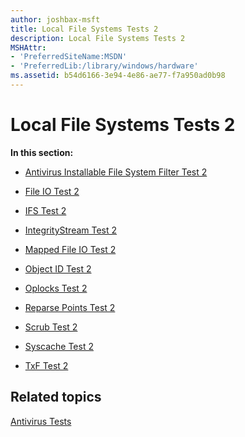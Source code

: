 ```yaml
---
author: joshbax-msft
title: Local File Systems Tests 2
description: Local File Systems Tests 2
MSHAttr:
- 'PreferredSiteName:MSDN'
- 'PreferredLib:/library/windows/hardware'
ms.assetid: b54d6166-3e94-4e86-ae77-f7a950ad0b98
---
```


# Local File Systems Tests 2


**In this section:**

-   [Antivirus Installable File System Filter Test 2](antivirus-installable-file-system-filter-test-2e84242de-56a9-4e6b-8f8c-ad3f7252cec7.md)

-   [File IO Test 2](file-io-test-2dupe.md)

-   [IFS Test 2](ifs-test-2dupe.md)

-   [IntegrityStream Test 2](integritystream-test-2dupe.md)

-   [Mapped File IO Test 2](mapped-file-io-test-2dupe.md)

-   [Object ID Test 2](object-id-test-2dupe.md)

-   [Oplocks Test 2](oplocks-test-2dupe.md)

-   [Reparse Points Test 2](reparse-points-test-2dupe.md)

-   [Scrub Test 2](scrub-test-2dupe.md)

-   [Syscache Test 2](syscache-test-2dupe.md)

-   [TxF Test 2](txf-test-2dupe.md)

## Related topics


[Antivirus Tests](antivirus-tests.md)

 

 







